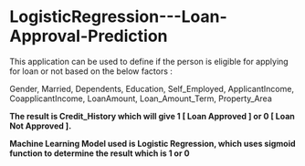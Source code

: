 # LogisticRegression---Loan-Approval-Prediction

This application can be used to define if the person is eligible for applying for loan or not based on the below factors :

Gender, Married, Dependents, Education, Self_Employed, ApplicantIncome, CoapplicantIncome, LoanAmount, Loan_Amount_Term, Property_Area

****The result is Credit_History which will give 1 [ Loan Approved ] or 0 [ Loan Not Approved ].****

**Machine Learning Model used is Logistic Regression, which uses sigmoid function to determine the result which is 1 or 0**
